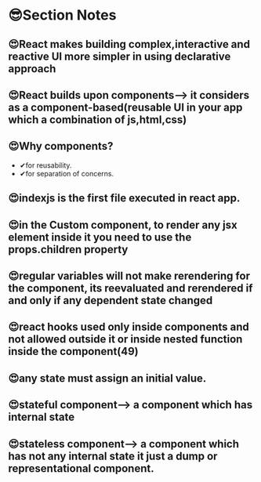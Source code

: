 # 😎Section Notes

## 😍React makes building complex,interactive and reactive UI more simpler in using declarative approach

## 😍React builds upon components--> it considers as a component-based(reusable UI in your app which a combination of js,html,css)

## 😍Why components?

- ✔for reusability.
- ✔for separation of concerns.

## 😍indexjs is the first file executed in react app.

## 😍in the Custom component, to render any jsx element inside it you need to use the props.children property

## 😍regular variables will not make rerendering for the component, its reevaluated and rerendered if and only if any dependent state changed

## 😍react hooks used only inside components and not allowed outside it or inside nested function inside the component(49)

## 😍any state must assign an initial value.

## 😍stateful component--> a component which has internal state

## 😍stateless component--> a component which has not any internal state it just a dump or representational component.

